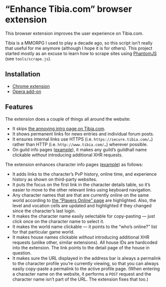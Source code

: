 # “Enhance Tibia.com” browser extension

This browser extension improves the user experience on Tibia.com.

Tibia is a MMORPG I used to play a decade ago, so this script isn’t really that useful for me anymore (although I hope it is for others). This project started mostly as an excuse to learn how to scrape sites using [PhantomJS](http://phantomjs.org/) (see `tools/scrape.js`).

## Installation

* [Chrome extension](https://chrome.google.com/webstore/detail/tibiacom-enhancer/nffjdandbhengjofneamfibpichapjbb)
* [Opera add-on](https://addons.opera.com/en/extensions/details/tibiacom-enhancer/)

## Features

The extension does a couple of things all around the website:

* It skips [the annoying intro page on Tibia.com](https://secure.tibia.com/mmorpg/free-multiplayer-online-role-playing-game.php).
* It shows permanent links for news entries and individual forum posts.
* It ensures internal links use HTTPS (i.e. `https://secure.tibia.com/…`) rather than HTTP (i.e. `http://www.tibia.com/…`) wherever possible.
* On guild info pages ([example](https://secure.tibia.com/community/?subtopic=guilds&page=view&GuildName=Blood)), it makes any guild’s guildhall name clickable _without_ introducing additional XHR requests.

The extension enhances character info pages ([example](https://secure.tibia.com/community/?subtopic=characters&name=Illja+Mythus)) as follows:

* It adds links to the character’s PvP history, online time, and experience history as shown on third-party websites.
* It puts the focus on the first link in the character details table, so it’s easier to move to the other relevant links using keyboard navigation.
* Any character names that are that are currently online on the same world according to [the “Players Online” page](https://secure.tibia.com/community/?subtopic=worlds&order=level_desc&world=Xantera) are highlighted. Also, the level and vocation cells are updated and highlighted if they changed since the character’s last login.
* It makes the character name easily selectable for copy-pasting — just click once on the character name to select it.
* It makes the world name clickable — it points to the “who’s online?” list for that particular game world.
* It makes house names clickable _without_ introducing additional XHR requests (unlike other, similar extensions). All house IDs are hardcoded into the extension. The link points to the detail page of the house in question.
* It makes sure the URL displayed in the address bar is always a permalink to the character profile you’re currently viewing, so that you can always easily copy-paste a permalink to the active profile page. (When entering a character name on the website, it performs a `POST` request and the character name isn’t part of the URL. The extension fixes that too.)
